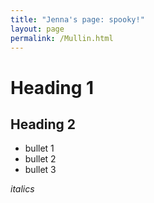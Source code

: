 ```yaml
---
title: "Jenna's page: spooky!"
layout: page
permalink: /Mullin.html
---
```


# Heading 1

## Heading 2

- bullet 1
- bullet 2
- bullet 3

*italics*
